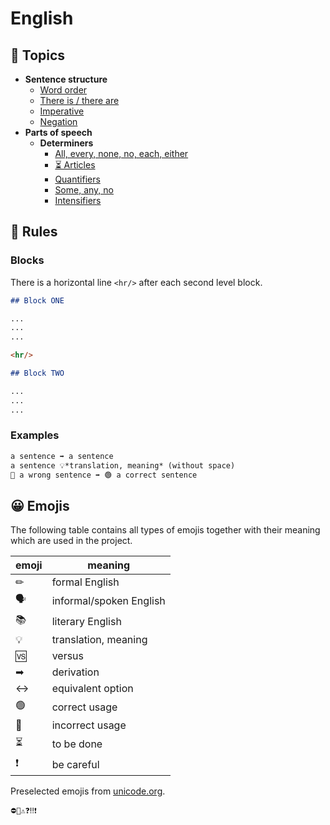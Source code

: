# English

## 📂 Topics

- **Sentence structure**
    - [Word order](topics/sentence-structure/word-order.md)
    - [There is / there are](topics/sentence-structure/there-is-there-are.md)
    - [Imperative](topics/sentence-structure/imperative.md)
    - [Negation](topics/sentence-structure/negation.md)
- **Parts of speech**
    - **Determiners**
        - [All, every, none, no, each, either](topics/parts-of-speech/determiners/basic-determiners.md)
        - [⏳ Articles](topics/parts-of-speech/determiners/articles.md)
        - [Quantifiers](topics/parts-of-speech/determiners/quantifiers.md)
        - [Some, any, no](topics/parts-of-speech/determiners/some-any-no.md)
        - [Intensifiers](topics/parts-of-speech/determiners/intensifiers.md)

## 📝 Rules

### Blocks

There is a horizontal line `<hr/>` after each second level block.

```markdown
## Block ONE

...
...
...

<hr/>

## Block TWO

...
...
...
```

### Examples

```markdown
a sentence ➡ a sentence
a sentence 💡*translation, meaning* (without space)
🔴 a wrong sentence ➡ 🟢 a correct sentence
```

## 😀 Emojis

The following table contains all types of emojis together with their meaning which are used in the project.

| emoji | meaning                 |
|-------|-------------------------|
| ✏     | formal English          |
| 🗣    | informal/spoken English |
| 📚    | literary English        |
| 💡    | translation, meaning    |
| 🆚    | versus                  |
| ➡     | derivation              |
| ↔     | equivalent option       |
| 🟢    | correct usage           |
| 🔴    | incorrect usage         |
| ⏳     | to be done              |
| ❗     | be careful              |

Preselected emojis from [unicode.org](https://unicode.org/emoji/charts/full-emoji-list.html).

```
⛔🚫⚠❓‼❗
```
